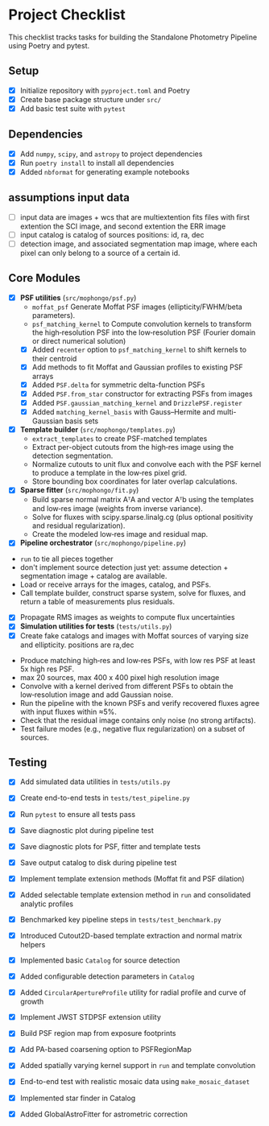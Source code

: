 # Project Checklist

This checklist tracks tasks for building the Standalone Photometry Pipeline using Poetry and pytest.

## Setup
- [x] Initialize repository with `pyproject.toml` and Poetry
- [x] Create base package structure under `src/`
- [x] Add basic test suite with `pytest`

## Dependencies
- [x] Add `numpy`, `scipy`, and `astropy` to project dependencies
- [x] Run `poetry install` to install all dependencies
- [x] Added `nbformat` for generating example notebooks

## assumptions input data
- [ ] input data are images + wcs that are multiextention fits files with first extention the SCI image, and second extention the ERR image
- [ ] input catalog is catalog of sources positions: id, ra, dec
- [ ] detection image, and associated segmentation map image, where each pixel can only belong to a source of a certain id.

## Core Modules
- [x] **PSF utilities** (`src/mophongo/psf.py`)
  - `moffat_psf` Generate Moffat PSF images (ellipticity/FWHM/beta parameters).
  - `psf_matching_kernel` to Compute convolution kernels to transform the high‑resolution PSF into the low‑resolution PSF (Fourier domain or direct numerical solution)
  - [x] Added `recenter` option to `psf_matching_kernel` to shift kernels to their centroid
  - [x] Add methods to fit Moffat and Gaussian profiles to existing PSF arrays
  - [x] Added `PSF.delta` for symmetric delta-function PSFs
  - [x] Added `PSF.from_star` constructor for extracting PSFs from images
  - [x] Added `PSF.gaussian_matching_kernel` and `DrizzlePSF.register`
  - [x] Added `matching_kernel_basis` with Gauss–Hermite and multi-Gaussian basis sets
- [x] **Template builder** (`src/mophongo/templates.py`)
  - `extract_templates` to create PSF-matched templates
  - Extract per-object cutouts from the high‑res image using the detection segmentation.
  - Normalize cutouts to unit flux and convolve each with the PSF kernel to produce a template in the low‑res pixel grid.
  - Store bounding box coordinates for later overlap calculations.
- [x] **Sparse fitter** (`src/mophongo/fit.py`)
  - Build sparse normal matrix AᵀA and vector Aᵀb using the templates and low‑res image (weights from inverse variance).
  - Solve for fluxes with scipy.sparse.linalg.cg (plus optional positivity and residual regularization).
  - Create the modeled low‑res image and residual map.
 - [x] **Pipeline orchestrator** (`src/mophongo/pipeline.py`)
  - `run` to tie all pieces together
  - don't implement source detection just yet: assume detection + segmentation image + catalog are available.
  - Load or receive arrays for the images, catalog, and PSFs.
  - Call template builder, construct sparse system, solve for fluxes, and return a table of measurements plus residuals.
  - [x] Propagate RMS images as weights to compute flux uncertainties
 - [x] **Simulation utilities for tests** (`tests/utils.py`)
  - [x] Create fake catalogs and images with Moffat sources of varying size and ellipticity. positions are ra,dec
  - Produce matching high‑res and low‑res PSFs, with low res PSF at least 5x high res PSF.
  - max 20 sources, max 400 x 400 pixel high resolution image
  - Convolve with a kernel derived from different PSFs to obtain the low‑resolution image and add Gaussian noise.
  - Run the pipeline with the known PSFs and verify recovered fluxes agree with input fluxes within ≈5%.
  - Check that the residual image contains only noise (no strong artifacts).
  - Test failure modes (e.g., negative flux regularization) on a subset of sources.
    
## Testing
 - [x] Add simulated data utilities in `tests/utils.py`
- [x] Create end-to-end tests in `tests/test_pipeline.py`
- [x] Run `pytest` to ensure all tests pass
- [x] Save diagnostic plot during pipeline test
- [x] Save diagnostic plots for PSF, fitter and template tests
- [x] Save output catalog to disk during pipeline test

- [x] Implement template extension methods (Moffat fit and PSF dilation)
- [x] Added selectable template extension method in `run` and consolidated analytic profiles
- [x] Benchmarked key pipeline steps in `tests/test_benchmark.py`
- [x] Introduced Cutout2D-based template extraction and normal matrix helpers
- [x] Implemented basic `Catalog` for source detection
- [x] Added configurable detection parameters in `Catalog`
 - [x] Added `CircularApertureProfile` utility for radial profile and curve of growth
 - [x] Implement JWST STDPSF extension utility
 - [x] Build PSF region map from exposure footprints
 - [x] Add PA-based coarsening option to PSFRegionMap
 - [x] Added spatially varying kernel support in `run` and template convolution
 - [x] End-to-end test with realistic mosaic data using `make_mosaic_dataset`
- [x] Implemented star finder in Catalog
- [x] Added GlobalAstroFitter for astrometric correction
